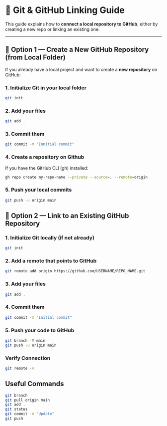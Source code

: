 # 🧭 Git & GitHub Linking Guide

This guide explains how to **connect a local repository to GitHub**, either by creating a new repo or linking an existing one.

---

## 🧩 Option 1 — Create a New GitHub Repository (from Local Folder)

If you already have a local project and want to create a **new repository** on GitHub:

### 1. Initialize Git in your local folder
```bash
git init
```

### 2. Add your files
```bash
git add .
```

### 3. Commit them
```bash
git commit -m "Innitial commit"
```

### 4. Create a repository on Github 
If you have the GitHub CLI (gh) installed:

```bash
gh repo create my-repo-name --private --source=. --remote=origin
```


### 5. Push your local commits

```bash
git push -u origin main

```

## 🧩 Option 2 — Link to an Existing GitHub Repository

### 1. Initialize Git locally (if not already)
```bash
git init
```

### 2. Add a remote that points to GitHub
```bash
git remote add origin https://github.com/USERNAME/REPO_NAME.git
```

### 3. Add your files
```bash
git add .
```

### 4. Commit them
```bash
git commit -m "Initial commit"
```

### 5. Push your code to GitHub
```bash
git branch -M main
git push -u origin main
```

###  Verify Connection
```bash
git remote -v
```


##  Useful Commands
```bash
git branch
git pull origin main
git add .
git status
git commit -m "Update"
git push
```


